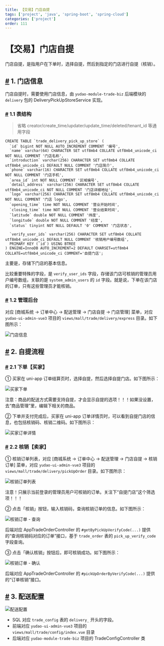 ```yaml
---
title: 【交易】门店自提
tags: ['project', 'java', 'spring-boot', 'spring-cloud']
categories: ['project']
order: 111
---
```

# 【交易】门店自提

门店自提，是指用户在下单时，选择自提，然后到指定的门店进行自提（核销）。

 ## [#](#_1-门店信息) 1. 门店信息

 门店自提时，需要使用门店信息，由 `yudao-module-trade-biz` 后端模块的 `delivery` 包的 DeliveryPickUpStoreService 实现。

 ### [#](#_1-1-表结构) 1.1 表结构

 
> 省略 creator/create\_time/updater/update\_time/deleted/tenant\_id 等通用字段

 
```
CREATE TABLE `trade_delivery_pick_up_store` (
  `id` bigint NOT NULL AUTO_INCREMENT COMMENT '编号',
  `name` varchar(64) CHARACTER SET utf8mb4 COLLATE utf8mb4_unicode_ci NOT NULL COMMENT '门店名称',
  `introduction` varchar(256) CHARACTER SET utf8mb4 COLLATE utf8mb4_unicode_ci DEFAULT NULL COMMENT '门店简介',
  `phone` varchar(16) CHARACTER SET utf8mb4 COLLATE utf8mb4_unicode_ci NOT NULL COMMENT '门店手机',
  `area_id` int NOT NULL COMMENT '区域编号',
  `detail_address` varchar(256) CHARACTER SET utf8mb4 COLLATE utf8mb4_unicode_ci NOT NULL COMMENT '门店详细地址',
  `logo` varchar(256) CHARACTER SET utf8mb4 COLLATE utf8mb4_unicode_ci NOT NULL COMMENT '门店 logo',
  `opening_time` time NOT NULL COMMENT '营业开始时间',
  `closing_time` time NOT NULL COMMENT '营业结束时间',
  `latitude` double NOT NULL COMMENT '纬度',
  `longitude` double NOT NULL COMMENT '经度',
  `status` tinyint NOT NULL DEFAULT '0' COMMENT '门店状态',
  
  `verify_user_ids` varchar(256) CHARACTER SET utf8mb4 COLLATE utf8mb4_unicode_ci DEFAULT NULL COMMENT '核销用户编号数组',
  PRIMARY KEY (`id`) USING BTREE
) ENGINE=InnoDB AUTO_INCREMENT=2 DEFAULT CHARSET=utf8mb4 COLLATE=utf8mb4_unicode_ci COMMENT='自提门店';

```
主要是，存储下门店的基本信息。

 比较重要特殊的字段，是 `verify_user_ids` 字段，存储该门店可核销的管理员用户编号数组，关联的是 `system_admin_users` 的 `id` 字段。就是说，下单在该门店的订单，只有这些管理员才能核销。

 ### [#](#_1-2-管理后台) 1.2 管理后台

 对应 [商城系统 -> 订单中心 -> 配送管理 -> 门店自提 -> 门店管理] 菜单，对应 `yudao-ui-admin-vue3` 项目的 `views/mall/trade/delivery/express` 目录。如下图所示：

 ![门店信息](https://doc.iocoder.cn/img/%E5%95%86%E5%9F%8E%E6%89%8B%E5%86%8C/%E9%97%A8%E5%BA%97%E8%87%AA%E6%8F%90/%E9%97%A8%E5%BA%97%E4%BF%A1%E6%81%AF-%E7%AE%A1%E7%90%86%E5%90%8E%E5%8F%B0.png)

 ## [#](#_2-自提流程) 2. 自提流程

 ### [#](#_2-1-下单【买家】) 2.1 下单【买家】

 ① 买家在 uni-app 订单结算页时，选择自提，然后选择自提门店。如下图所示：

 ![买家下单](https://doc.iocoder.cn/img/%E5%95%86%E5%9F%8E%E6%89%8B%E5%86%8C/%E9%97%A8%E5%BA%97%E8%87%AA%E6%8F%90/%E4%B9%B0%E5%AE%B6%E4%B8%8B%E5%8D%95.png)

 注意：商品的配送方式需要支持自提，才会显示自提的选项！！！如果没设置，去“商品管理”里，编辑下相关的商品。

 ② 下单并支付完成后，买家在 uni-app 订单详情页时，可以看到自提门店的信息，也包括核销码、核销二维码。如下图所示：

 ![买家订单详情](https://doc.iocoder.cn/img/%E5%95%86%E5%9F%8E%E6%89%8B%E5%86%8C/%E9%97%A8%E5%BA%97%E8%87%AA%E6%8F%90/%E4%B9%B0%E5%AE%B6%E8%AE%A2%E5%8D%95%E8%AF%A6%E6%83%85.png)

 ### [#](#_2-2-核销【卖家】) 2.2 核销【卖家】

 ① 核销订单列表，对应 [商城系统 -> 订单中心 -> 配送管理 -> 门店自提 -> 核销订单] 菜单，对应 `yudao-ui-admin-vue3` 项目的 `views/mall/trade/delivery/pickUpOrder` 目录。如下图所示：

 ![核销订单列表](https://doc.iocoder.cn/img/%E5%95%86%E5%9F%8E%E6%89%8B%E5%86%8C/%E9%97%A8%E5%BA%97%E8%87%AA%E6%8F%90/%E6%A0%B8%E9%94%80%E8%AE%A2%E5%8D%95%E5%88%97%E8%A1%A8-%E7%AE%A1%E7%90%86%E5%90%8E%E5%8F%B0.png)

 注意！只展示当前登录的管理员用户可核销的订单。关注下“自提门店”这个筛选项！！！

 ② 点击「核销」按钮，输入核销码，查询核销订单的信息。如下图所示：

 ![核销订单 - 查询](https://doc.iocoder.cn/img/%E5%95%86%E5%9F%8E%E6%89%8B%E5%86%8C/%E9%97%A8%E5%BA%97%E8%87%AA%E6%8F%90/%E6%A0%B8%E9%94%80%E8%AE%A2%E5%8D%95-%E7%AE%A1%E7%90%86%E5%90%8E%E5%8F%B0.png)

 后端对应 AppTradeOrderController 的 `#getByPickUpVerifyCode(...)` 提供的“查询核销码对应的订单”接口，基于 `trade_order` 表的 `pick_up_verify_code` 字段查询。

 ③ 点击「确认核销」按钮后，即可核销成功。如下图所示：

 ![核销订单 - 确认](https://doc.iocoder.cn/img/%E5%95%86%E5%9F%8E%E6%89%8B%E5%86%8C/%E9%97%A8%E5%BA%97%E8%87%AA%E6%8F%90/%E6%A0%B8%E9%94%80%E8%AE%A2%E5%8D%952-%E7%AE%A1%E7%90%86%E5%90%8E%E5%8F%B0.png)

 后端对应 AppTradeOrderController 的 `#pickUpOrderByVerifyCode(...)` 提供的“订单核销”接口。

 ## [#](#_3-配送配置) 3. 配送配置

 ![配送配置](https://doc.iocoder.cn/img/%E5%95%86%E5%9F%8E%E6%89%8B%E5%86%8C/%E5%BF%AB%E9%80%92%E5%8F%91%E8%B4%A7/%E9%85%8D%E9%80%81%E9%85%8D%E7%BD%AE.png)

 * SQL 对应 `trade_config` 表的 `delivery_` 开头的字段。
* 前端对应 `yudao-ui-admin-vue3` 项目的 `views/mall/trade/config/index.vue` 目录
* 后端对应 `yudao-module-trade-biz` 项目的 TradeConfigController 类
